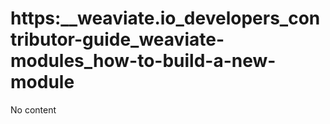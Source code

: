 # https:\_\_weaviate.io_developers_contributor-guide_weaviate-modules_how-to-build-a-new-module

No content
